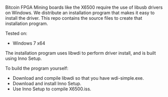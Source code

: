Bitcoin FPGA Mining boards like the X6500 require the use of libusb drivers on Windows. We distribute an installation program that makes it easy to install the driver. This repo contains the source files to create that installation program.

Tested on:
 * Windows 7 x64



The installation program uses libwdi to perform driver install, and is built using Inno Setup.

To build the program yourself:
 * Download and compile libwdi so that you have wdi-simple.exe.
 * Download and install Inno Setup.
 * Use Inno Setup to compile X6500.iss.


